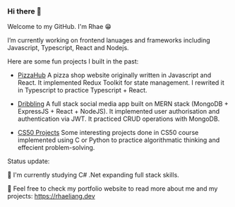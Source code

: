 ### Hi there 👋

Welcome to my GitHub. I'm Rhae 😁

I’m currently working on frontend lanuages and frameworks including Javascript, Typescript, React and Nodejs.

Here are some fun projects I built in the past:

- [PizzaHub](https://github.com/Rha3L/pizzahub-ts)
  A pizza shop website originally written in Javascript and React. It implemented Redux Toolkit for state management. I rewrited it in Typescript to practice Typescript + React.

- [Dribbling](https://github.com/Rha3L/dribbling-mern)
  A full stack social media app built on MERN stack (MongoDB + ExpressJS + React + NodeJS). It implemented user authorisation and authentication via JWT. It practiced CRUD operations with MongoDB.

- [CS50 Projects](https://github.com/Rha3L/CS50-projects)
  Some interesting projects done in  CS50 course implemented using C or Python to practice algorithmatic thinking and effecient problem-solving.

Status update:

🌱 I'm currently studying C# .Net expanding full stack skills.

🫶 Feel free to check my portfolio website to read more about me and my projects: https://rhaeliang.dev
<!-- 
**Rha3L/Rha3L** is a ✨ _special_ ✨ repository because its `README.md` (this file) appears on your GitHub profile.

Here are some ideas to get you started:


- 🌱 I’m currently learning ...
- 👯 I’m looking to collaborate on ...
- 🤔 I’m looking for help with ...
- 💬 Ask me about ...
- 📫 How to reach me: ...
- 😄 Pronouns: ...
- ⚡ Fun fact: ...
-->
